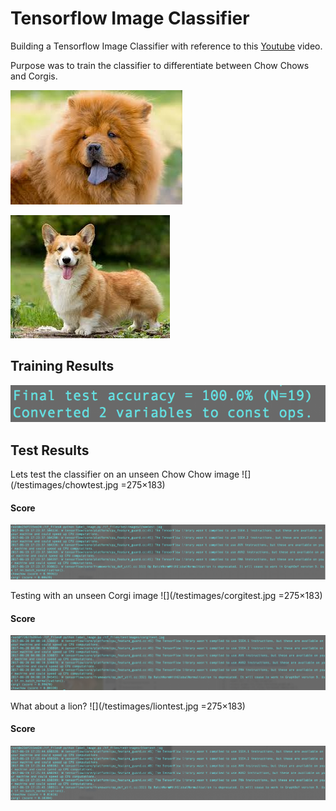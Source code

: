 # Tensorflow Image Classifier

Building a Tensorflow Image Classifier with reference to this [Youtube](https://www.youtube.com/watch?v=QfNvhPx5Px8) video. 

Purpose was to train the classifier to differentiate between Chow Chows and Corgis.
<p><img src= "/dogs/chowchow/images (9).jpg"></p> <p><img src= "/dogs/corgi/9k= (6).jpg"></p> 

## Training Results

<p><img src= "/Screenshots/trainingresult.png"></p>

## Test Results

Lets test the classifier on an unseen Chow Chow image
![](/testimages/chowtest.jpg =275×183)

#### Score

<p><img src= "/Screenshots/chowtestresult.png"></p>

Testing with an unseen Corgi image
![](/testimages/corgitest.jpg =275×183)

#### Score

<p><img src= "/Screenshots/corgitestresult.png"></p>

What about a lion?
![](/testimages/liontest.jpg =275×183)

#### Score

<p><img src= "/Screenshots/liontestresult.png"></p>
